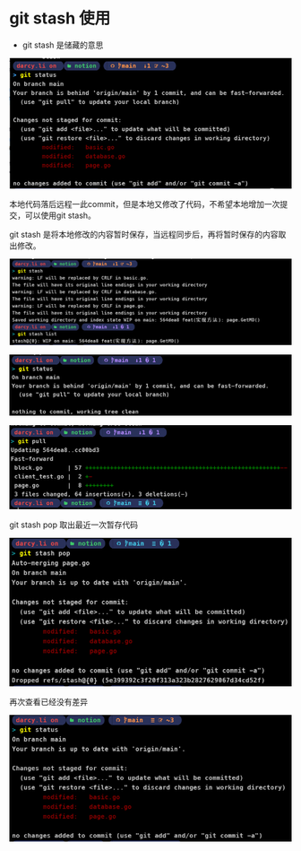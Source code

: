 # git stash 使用

- git stash 是储藏的意思

![74e6821d-d9db-464c-95dd-e7c02ab67150-Untitled.png](image/74e6821d-d9db-464c-95dd-e7c02ab67150-Untitled.png)

本地代码落后远程一此commit，但是本地又修改了代码，不希望本地增加一次提交，可以使用git stash。



git stash 是将本地修改的内容暂时保存，当远程同步后，再将暂时保存的内容取出修改。



![49100893-e832-457f-bb3c-7077b6c9704e-Untitled.png](image/49100893-e832-457f-bb3c-7077b6c9704e-Untitled.png)

![4d2c7414-9514-4ad7-b6e8-18063e64f255-Untitled.png](image/4d2c7414-9514-4ad7-b6e8-18063e64f255-Untitled.png)



![96287797-1a17-4228-9819-fabe666491a2-Untitled.png](image/96287797-1a17-4228-9819-fabe666491a2-Untitled.png)



git stash pop 取出最近一次暂存代码

![af273173-0db7-4910-98d1-b8e830abde3e-Untitled.png](image/af273173-0db7-4910-98d1-b8e830abde3e-Untitled.png)



再次查看已经没有差异

![36661a1f-f442-4271-9007-8ca972b64bcd-Untitled.png](image/36661a1f-f442-4271-9007-8ca972b64bcd-Untitled.png)




